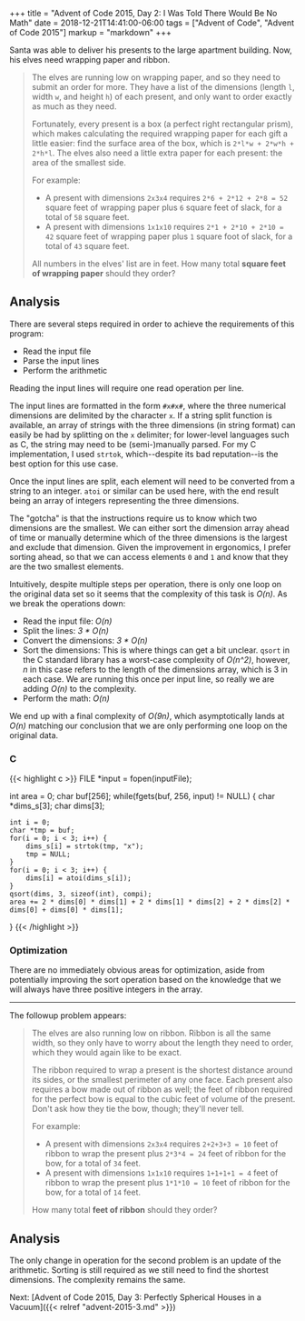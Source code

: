 +++
title = "Advent of Code 2015, Day 2: I Was Told There Would Be No Math"
date = 2018-12-21T14:41:00-06:00
tags = ["Advent of Code", "Advent of Code 2015"]
markup = "markdown"
+++

Santa was able to deliver his presents to the large apartment building. Now, his
elves need wrapping paper and ribbon.

> The elves are running low on wrapping paper, and so they need to submit an order for more. They have a list of the dimensions (length `l`, width `w`, and height `h`) of each present, and only want to order exactly as much as they need.
>  
> Fortunately, every present is a box (a perfect right rectangular prism), which makes calculating the required wrapping paper for each gift a little easier: find the surface area of the box, which is `2*l*w + 2*w*h + 2*h*l`. The elves also need a little extra paper for each present: the area of the smallest side.
> 
> For example:
> 
> * A present with dimensions `2x3x4` requires `2*6 + 2*12 + 2*8 = 52` square feet of wrapping paper plus `6` square feet of slack, for a total of `58` square feet.
> * A present with dimensions `1x1x10` requires `2*1 + 2*10 + 2*10 = 42` square feet of wrapping paper plus `1` square foot of slack, for a total of `43` square feet.
> 
> All numbers in the elves' list are in feet. How many total __square feet of wrapping paper__ should they order?

## Analysis

<!--more-->
There are several steps required in order to achieve the requirements of this
program:

* Read the input file
* Parse the input lines
* Perform the arithmetic

Reading the input lines will require one read operation per line. 

The input lines are formatted in the form `#x#x#`, where the three numerical
dimensions are delimited by the character `x`. If a string split function is
available, an array of strings with the three dimensions (in string format) can
easily be had by splitting on the `x` delimiter; for lower-level languages such 
as C, the string may need to be (semi-)manually parsed. For my C implementation,
I used `strtok`, which--despite its bad reputation--is the best option for this
use case.

Once the input lines are split, each element will need to be converted
from a string to an integer. `atoi` or similar can be used here, with the end
result being an array of integers representing the three dimensions.

The "gotcha" is that the instructions require us to know which two dimensions
are the smallest. We can either sort the dimension array ahead of time or
manually determine which of the three dimensions is the largest and exclude
that dimension. Given the improvement in ergonomics, I prefer sorting ahead, so
that we can access elements `0` and `1` and know that they are the two smallest
elements.

Intuitively, despite multiple steps per operation, there is only one loop on
the original data set so it seems that the complexity of this task is _O(n)_.
As we break the operations down:

* Read the input file: _O(n)_
* Split the lines: _3 * O(n)_
* Convert the dimensions: _3 * O(n)_
* Sort the dimensions: This is where things can get a bit unclear. `qsort` in
the C standard library has a worst-case complexity of _O(n^2)_, however, _n_ in
this case refers to the length of the dimensions array, which is 3 in each case.
We are running this once per input line, so really we are adding _O(n)_ to the
complexity.
* Perform the math: _O(n)_

We end up with a final complexity of _O(9n)_, which asymptotically lands at
_O(n)_ matching our conclusion that we are only performing one loop on the
original data.


### C
{{< highlight c >}}
FILE *input = fopen(inputFile);

int area = 0;
char buf[256];
while(fgets(buf, 256, input) != NULL) {
    char *dims_s[3];
    char dims[3];

    int i = 0;
    char *tmp = buf;
    for(i = 0; i < 3; i++) {
        dims_s[i] = strtok(tmp, "x");
        tmp = NULL;
    }
    for(i = 0; i < 3; i++) {
        dims[i] = atoi(dims_s[i]);
    }
    qsort(dims, 3, sizeof(int), compi);
    area += 2 * dims[0] * dims[1] + 2 * dims[1] * dims[2] + 2 * dims[2] * dims[0] + dims[0] * dims[1];
}
{{< /highlight >}}

### Optimization
There are no immediately obvious areas for optimization, aside from potentially
improving the sort operation based on the knowledge that we will always have
three positive integers in the array.

---

The followup problem appears:

> The elves are also running low on ribbon. Ribbon is all the same width, so they only have to worry about the length they need to order, which they would again like to be exact.
> 
> The ribbon required to wrap a present is the shortest distance around its sides, or the smallest perimeter of any one face. Each present also requires a bow made out of ribbon as well; the feet of ribbon required for the perfect bow is equal to the cubic feet of volume of the present. Don't ask how they tie the bow, though; they'll never tell.
> 
> For example:
> 
> * A present with dimensions `2x3x4` requires `2+2+3+3 = 10` feet of ribbon to wrap the present plus `2*3*4 = 24` feet of ribbon for the bow, for a total of `34` feet.
> * A present with dimensions `1x1x10` requires `1+1+1+1 = 4` feet of ribbon to wrap the present plus `1*1*10 = 10` feet of ribbon for the bow, for a total of `14` feet.
> 
> How many total __feet of ribbon__ should they order?

## Analysis

The only change in operation for the second problem is an update of the
arithmetic. Sorting is still required as we still need to find the shortest
dimensions. The complexity remains the same.

Next: [Advent of Code 2015, Day 3: Perfectly Spherical Houses in a Vacuum]({{< relref "advent-2015-3.md" >}})